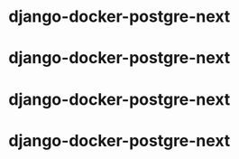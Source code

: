 # django-docker-postgre-next
# django-docker-postgre-next
# django-docker-postgre-next
# django-docker-postgre-next
